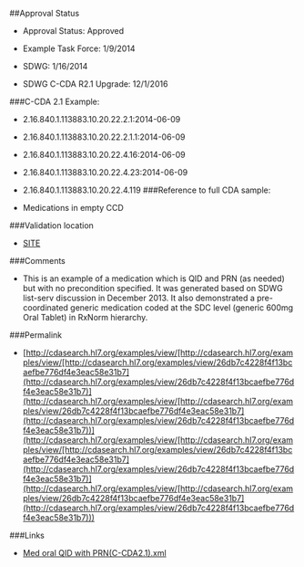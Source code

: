 ##Approval Status 

* Approval Status: Approved
* Example Task Force: 1/9/2014
* SDWG: 1/16/2014

* SDWG C-CDA R2.1 Upgrade: 12/1/2016    

###C-CDA 2.1 Example: 


* 2.16.840.1.113883.10.20.22.2.1:2014-06-09

* 2.16.840.1.113883.10.20.22.2.1.1:2014-06-09

* 2.16.840.1.113883.10.20.22.4.16:2014-06-09

* 2.16.840.1.113883.10.20.22.4.23:2014-06-09
* 2.16.840.1.113883.10.20.22.4.119
###Reference to full CDA sample:
* Medications in empty CCD


###Validation location

* [SITE](https://sitenv.org/c-cda-validator)


###Comments

* This is an example of a medication which is QID and PRN (as needed) but with no precondition specified. It was generated based on SDWG list-serv discussion in December 2013. It also demonstrated a pre-coordinated generic medication coded at the SDC level (generic 600mg Oral Tablet) in RxNorm hierarchy.


###Permalink 

* [http://cdasearch.hl7.org/examples/view/[http://cdasearch.hl7.org/examples/view/[http://cdasearch.hl7.org/examples/view/26db7c4228f4f13bcaefbe776df4e3eac58e31b7](http://cdasearch.hl7.org/examples/view/26db7c4228f4f13bcaefbe776df4e3eac58e31b7)](http://cdasearch.hl7.org/examples/view/[http://cdasearch.hl7.org/examples/view/26db7c4228f4f13bcaefbe776df4e3eac58e31b7](http://cdasearch.hl7.org/examples/view/26db7c4228f4f13bcaefbe776df4e3eac58e31b7))](http://cdasearch.hl7.org/examples/view/[http://cdasearch.hl7.org/examples/view/[http://cdasearch.hl7.org/examples/view/26db7c4228f4f13bcaefbe776df4e3eac58e31b7](http://cdasearch.hl7.org/examples/view/26db7c4228f4f13bcaefbe776df4e3eac58e31b7)](http://cdasearch.hl7.org/examples/view/[http://cdasearch.hl7.org/examples/view/26db7c4228f4f13bcaefbe776df4e3eac58e31b7](http://cdasearch.hl7.org/examples/view/26db7c4228f4f13bcaefbe776df4e3eac58e31b7)))

###Links 

* [Med oral QID with PRN(C-CDA2.1).xml](https://github.com/HL7/C-CDA-Examples/tree/master/Medications/Med%20oral%20QID%20with%20PRN/Med%20oral%20QID%20with%20PRN%28C-CDA2.1%29.xml)
